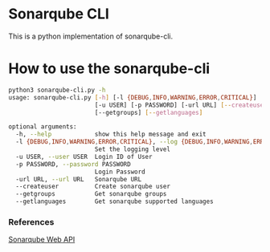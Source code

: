 # Sonarqube CLI
This is a python implementation of sonarqube-cli.

# How to use the sonarqube-cli

```sh
python3 sonarqube-cli.py -h
usage: sonarqube-cli.py [-h] [-l {DEBUG,INFO,WARNING,ERROR,CRITICAL}]
                        [-u USER] [-p PASSWORD] [-url URL] [--createuser]
                        [--getgroups] [--getlanguages]

optional arguments:
  -h, --help            show this help message and exit
  -l {DEBUG,INFO,WARNING,ERROR,CRITICAL}, --log {DEBUG,INFO,WARNING,ERROR,CRITICAL}
                        Set the logging level
  -u USER, --user USER  Login ID of User
  -p PASSWORD, --password PASSWORD
                        Login Password
  -url URL, --url URL   Sonarqube URL
  --createuser          Create sonarqube user
  --getgroups           Get sonarqube groups
  --getlanguages        Get sonarqube supported languages
```

### References
[Sonarqube Web API](http://localhost:9000/web_api)